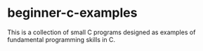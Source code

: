 # beginner-c-examples
This is a collection of small C programs designed as examples of fundamental programming skills in C.

